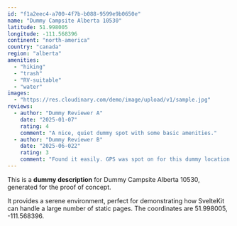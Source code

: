 ```yaml
---
id: "f1a2eec4-a700-4f7b-b088-9599e9b0650e"
name: "Dummy Campsite Alberta 10530"
latitude: 51.998005
longitude: -111.568396
continent: "north-america"
country: "canada"
region: "alberta"
amenities:
  - "hiking"
  - "trash"
  - "RV-suitable"
  - "water"
images:
  - "https://res.cloudinary.com/demo/image/upload/v1/sample.jpg"
reviews:
  - author: "Dummy Reviewer A"
    date: "2025-01-07"
    rating: 4
    comment: "A nice, quiet dummy spot with some basic amenities."
  - author: "Dummy Reviewer B"
    date: "2025-06-022"
    rating: 3
    comment: "Found it easily. GPS was spot on for this dummy location."
---
```


This is a **dummy description** for Dummy Campsite Alberta 10530, generated for the proof of concept.

It provides a serene environment, perfect for demonstrating how SvelteKit can handle a large number of static pages. The coordinates are 51.998005, -111.568396.
